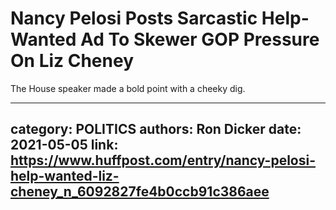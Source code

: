 # Nancy Pelosi Posts Sarcastic Help-Wanted Ad To Skewer GOP Pressure On Liz Cheney

The House speaker made a bold point with a cheeky dig.

---
category: POLITICS
authors: Ron Dicker
date: 2021-05-05
link: https://www.huffpost.com/entry/nancy-pelosi-help-wanted-liz-cheney_n_6092827fe4b0ccb91c386aee
---
